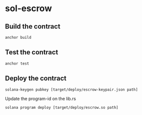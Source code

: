 # sol-escrow

## Build the contract

`anchor build`

## Test the contract

`anchor test`

## Deploy the contract

`solana-keygen pubkey [target/deploy/escrow-keypair.json path]`

Update the program-id on the lib.rs

`solana program deploy [target/deploy/escrow.so path]`
